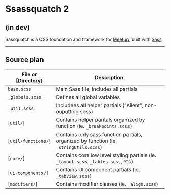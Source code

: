 Ssassquatch 2
=============

## (in dev)

Sassquatch is a CSS foundation and framework for [Meetup](http://www.meetup.com), built with [Sass](http://sass-lang.com/).

---

## Source plan

File or [Directory]        | Description
---------------------------| --------------------------------------------------------------------------
`base.scss`                | Main Sass file; includes all partials
`_globals.scss`            | Defines all global variables
`_util.scss`               | Includees all helper partials ("silent", non-ouputting scss)
[`util/`]                  | Contains helper paritals organized by function (ie. `_breakpoints.scss`)
[`util/functions/`]        | Contains only sass function partials, organized by function (ie. `_stringUtils.scss`)
[`core/`]                  | Contains core low level styling partials (ie. `_layout.scss`, `_tables.scss`, etc)
[`ui-components/`]         | Contains UI component partials (ie. `_tabView.scss`)
[`modifiers/`]             | Contains modifier classes (ie. `_align.scss`)
